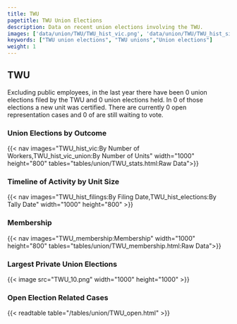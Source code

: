 ```yaml
---
title: TWU
pagetitle: TWU Union Elections
description: Data on recent union elections involving the TWU.
images: ['data/union/TWU/TWU_hist_vic.png', 'data/union/TWU/TWU_hist_size.png', 'data/union/TWU/TWU_10.png']
keywords: ["TWU union elections", "TWU unions","Union elections"]
weight: 1
---
```

##  TWU

Excluding public employees, in the last year there have been 0 union elections filed by the TWU and 0 union elections held. In 0 of those elections a new unit was certified. There are currently 0 open representation cases and 0 of are still waiting to vote.

### Union Elections by Outcome
{{< nav images="TWU_hist_vic:By Number of Workers,TWU_hist_vic_union:By Number of Units" width="1000" height="800" tables="tables/union/TWU_stats.html:Raw Data">}}

### Timeline of Activity by Unit Size
{{< nav images="TWU_hist_filings:By Filing Date,TWU_hist_elections:By Tally Date" width="1000" height="800" >}}

### Membership
{{< nav images="TWU_membership:Membership" width="1000" height="800" tables="tables/union/TWU_membership.html:Raw Data">}}

### Largest Private Union Elections
{{< image src="TWU_10.png" width="1000" height="1000"  >}}

### Open Election Related Cases
{{< readtable table="/tables/union/TWU_open.html" >}}

